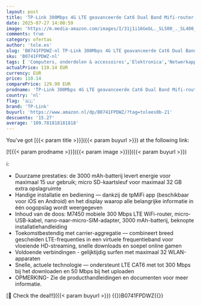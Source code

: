 ```yaml
---
layout: post
title: 'TP-Link 300Mbps 4G LTE geavanceerde Cat6 Dual Band Mifi-router  SD-kaart tot 32G  duur tot 15 uur  kleurenscherm  Traffic control  ondersteuning voor maximaal 32 apparaten  M7450 '
date: 2025-07-27 14:08:59
image: 'https://m.media-amazon.com/images/I/31j1i16GebL._SL500_._SL400_.jpg'
comments: true
category: ofertas
author: 'tole.es'
slug: 'B0741FPDWZ-nl TP-Link 300Mbps 4G LTE geavanceerde Cat6 Dual Band Mifi-...'
sku: 'B0741FPDWZ-nl'
tags: [ 'Computers, onderdelen & accessoires','Elektronica','Netwerkapparaten','Routers','tp-link','🇳🇱', ]
actualPrice: 110.14 EUR
currency: EUR
price: 110.14
comparePrice: 129.99 EUR
prodname: 'TP-Link 300Mbps 4G LTE geavanceerde Cat6 Dual Band Mifi-router  SD-kaart tot 32G  duur tot 15 uur  kleurenscherm  Traffic control  ondersteuning voor maximaal 32 apparaten  M7450 '
country: 'nl'
flag: '🇳🇱'
brand: 'TP-Link'
buyurl: 'https://www.amazon.nl/dp/B0741FPDWZ/?tag=tolees0b-21'
descuento: '15.27'
average: '109.781818181818'
---
```


You've got [{{< param title >}}]({{< param buyurl >}}) at the following link:

[![{{< param prodname >}}]({{< param image >}})]({{< param buyurl >}})

ℹ️:

- Duurzame prestaties: de 3000 mAh-batterij levert energie voor maximaal 15 uur gebruik; micro SD-kaartsleuf voor maximaal 32 GB extra opslagruimte
- Handige installatie en bediening — dankzij de tpMiFi app (beschikbaar voor iOS en Android) en het display waarop alle belangrijke informatie in één oogopslag wordt weergegeven
- Inhoud van de doos: M7450 mobiele 300 Mbps LTE WiFi-router, micro-USB-kabel, nano-naar-micro-SIM-adapter, 3000 mAh-batterij, beknopte installatiehandleiding
- Toekomstbestendig met carrier-aggregatie — combineert breed gescheiden LTE-frequenties in een virtuele frequentieband voor vloeiende HD-streaming, snelle downloads en soepel online gamen
- Voldoende verbindingen - gelijktijdig surfen met maximaal 32 WLAN-apparaten
- Snelle, actuele technologie — ondersteunt LTE CAT6 met tot 300 Mbps bij het downloaden en 50 Mbps bij het uploaden
- OPMERKING- Zie de producthandleidingen en documenten voor meer informatie.

[🛒 Check the deal!!]({{< param buyurl >}})
{{<world>}}B0741FPDWZ{{</world>}}
